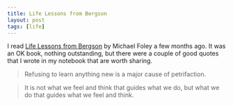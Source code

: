 ```yaml
---
title: Life Lessons from Bergson
layout: post
tags: [life]
---
```


I read [Life Lessons from Bergson](https://www.goodreads.com/book/show/18680879-life-lessons-from-bergson) by Michael Foley a few months ago. It was an OK book, nothing outstanding, but there were a couple of good quotes that I wrote in my notebook that are worth sharing.

> Refusing to learn anything new is a major cause of petrifaction.

> It is not what we feel and think that guides what we do, but what we do that guides what we feel and think.
